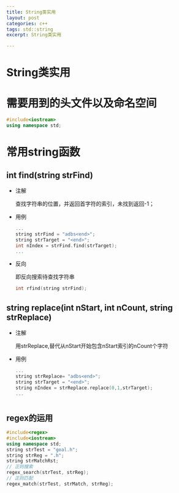 ```yaml
---
title: String类实用
layout: post
categories: c++
tags: std::string
excerpt: String类实用

---
```


# String类实用

# 需要用到的头文件以及命名空间

```c++
#include<iostream>
using namespace std;
```

# 常用string函数

## int find(string strFind)

+ 注解
  
  查找字符串的位置，并返回首字符的索引，未找到返回-1；

+ 用例
  
  ```c++
  ...
  string strFind = "adbs<end>";
  string strTarget = "<end>";
  int nIndex = strFind.find(strTarget);
  ...
  ```

+ 反向
  
  即反向搜索待查找字符串
  
  ```c++
  int rfind(string strFind);
  ```

## string replace(int nStart, int nCount, string strReplace)

+ 注解
  
  用strReplace,替代从nStart开始包含nStart索引的nCount个字符

+ 用例
  
  ```c++
  ...
  string strReplace= "adbs<end>";
  string strTarget = "<end>";
  string nIndex = strReplace.replace(0,1,strTarget);
  ...
  ```

# 

## regex的运用

```c++
#include<regex>
#include<iostream>
using namespace std;
string strTest = "goal.h";
string strReg = ".h";
string strMatchRst;
// 正则搜索
regex_search(strTest, strReg);
// 正则匹配
regex_match(strTest, strMatch, strReg);
```
